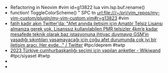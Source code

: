 

- Refactoring in Neovim #vim id=g13822
  	lua vim.lsp.buf.rename()
- function! ToggleColorScheme() " SPC tn <url:file:///~/prj/vim_repos/my-vim-custom/plugin/my-vim-custom.vim#r=g13823> #vim
- [fatih kadir akın Twitter'da: "Afet anında iletişim için Amatör Telsiz Lisansı almanıza gerek yok. Lisanssız kullanılabilen PMR telsizler 4km’e kadar mesafede teknik olarak baz istasyonuna ihtiyaç duymayıp GSM’in yaşadığı sıkıntıları yaşamayacağı için çoğu afet durumunda çok iyi bir iletişim aracı. Her evde…" / Twitter](https://twitter.com/fkadev/status/1631953944422371328) #tpc/deprem #twtp
- [2023 Türkiye cumhurbaşkanlığı seçimi için yapılan anketler - Wikiwand](https://www.wikiwand.com/tr/2023_T%C3%BCrkiye_cumhurba%C5%9Fkanl%C4%B1%C4%9F%C4%B1_se%C3%A7imi_i%C3%A7in_yap%C4%B1lan_anketler) #tpc/siyaset #twtp
-
-